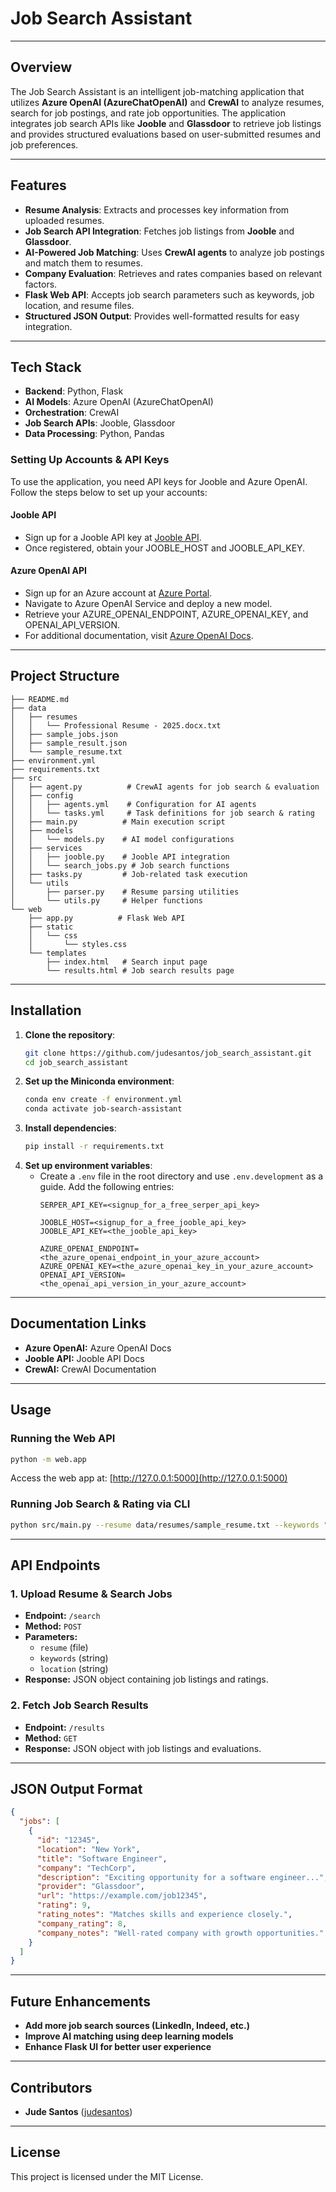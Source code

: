 # Job Search Assistant
---

## Overview
The Job Search Assistant is an intelligent job-matching application that utilizes **Azure OpenAI (AzureChatOpenAI)** and **CrewAI** to analyze resumes, search for job postings, and rate job opportunities. The application integrates job search APIs like **Jooble** and **Glassdoor** to retrieve job listings and provides structured evaluations based on user-submitted resumes and job preferences.

---

## Features
- **Resume Analysis**: Extracts and processes key information from uploaded resumes.
- **Job Search API Integration**: Fetches job listings from **Jooble** and **Glassdoor**.
- **AI-Powered Job Matching**: Uses **CrewAI agents** to analyze job postings and match them to resumes.
- **Company Evaluation**: Retrieves and rates companies based on relevant factors.
- **Flask Web API**: Accepts job search parameters such as keywords, job location, and resume files.
- **Structured JSON Output**: Provides well-formatted results for easy integration.

---

## Tech Stack
- **Backend**: Python, Flask
- **AI Models**: Azure OpenAI (AzureChatOpenAI)
- **Orchestration**: CrewAI
- **Job Search APIs**: Jooble, Glassdoor
- **Data Processing**: Python, Pandas

### Setting Up Accounts & API Keys

To use the application, you need API keys for Jooble and Azure OpenAI. Follow the steps below to set up your accounts:

#### Jooble API
- Sign up for a Jooble API key at [Jooble API](https://jooble.org/api/about).
- Once registered, obtain your JOOBLE_HOST and JOOBLE_API_KEY.

#### Azure OpenAI API
- Sign up for an Azure account at [Azure Portal](https://login.microsoftonline.com/organizations/oauth2/v2.0/authorize?redirect_uri=https%3A%2F%2Fportal.azure.com%2Fsignin%2Findex%2F&response_type=code%20id_token&scope=https%3A%2F%2Fmanagement.core.windows.net%2F%2Fuser_impersonation%20openid%20email%20profile&state=OpenIdConnect.AuthenticationProperties%3DmsvIcQ2tdnIXeJa96ozN49dXD2XPVBqIpx-9O3Hb4eopnHuAanQ5At02iWirBY2gwmmnOfi9gwH3I5rpJhepmjglzGqpYd9ckEcLI-881rfHyvVeXSyEwzK1hBVkAm4cyz8rQ2V7oIbHusCu9ufB6NOWGvgOX1pmniu_ePA2GBW72w-1PR27dZ8trNMXTMFkHpleVRs-dyxrbPIWZdejLc3yP22IsWIH3PgWButHfjYLoCr_IKYduSMduNU1sBq50WQjB-Eri2MFNuQo4J_q529Z07mBSVoyB8EyMrFwH8RaI4sBIEm5FRDiHRnU1ijxwzFEvkKd_b8mYPiMwQrDFT80jgGMNv5GMSmHbzhDyNDuANcqWa6FA88UuHQLGENgTPOEIL-sRTnt6bRTbIO5RAxGY9HxerB_RihAuEbDHZZsCMTWLJCR3b8w0gg6yhKNgAJwD7rKs2XiVMzQO2p6OBdVMHu7-ssaZse6lSeha18&response_mode=form_post&nonce=638762877063219873.MGMwNzdmNTMtZTE0Ny00NjAwLTliNmYtOGU2NTY4MDlhMDRjMWZiOTkyODktZTVhNC00OThmLWEyNWEtODY0MjJmN2EwNWIz&client_id=c44b4083-3bb0-49c1-b47d-974e53cbdf3c&site_id=501430&client-request-id=989489b1-e658-49c4-824e-be46fdd2446f&x-client-SKU=ID_NET472&x-client-ver=7.5.0.0).
- Navigate to Azure OpenAI Service and deploy a new model.
- Retrieve your AZURE_OPENAI_ENDPOINT, AZURE_OPENAI_KEY, and OPENAI_API_VERSION.
- For additional documentation, visit [Azure OpenAI Docs](https://learn.microsoft.com/en-us/azure/ai-services/openai/).

---

## Project Structure
```
├── README.md
├── data
│   ├── resumes
│   │   └── Professional Resume - 2025.docx.txt
│   ├── sample_jobs.json
│   ├── sample_result.json
│   └── sample_resume.txt
├── environment.yml
├── requirements.txt
├── src
│   ├── agent.py          # CrewAI agents for job search & evaluation
│   ├── config
│   │   ├── agents.yml    # Configuration for AI agents
│   │   └── tasks.yml     # Task definitions for job search & rating
│   ├── main.py          # Main execution script
│   ├── models
│   │   └── models.py    # AI model configurations
│   ├── services
│   │   ├── jooble.py    # Jooble API integration
│   │   └── search_jobs.py # Job search functions
│   ├── tasks.py         # Job-related task execution
│   └── utils
│       ├── parser.py    # Resume parsing utilities
│       └── utils.py     # Helper functions
└── web
    ├── app.py          # Flask Web API
    ├── static
    │   └── css
    │       └── styles.css
    └── templates
        ├── index.html   # Search input page
        └── results.html # Job search results page
```

---

## Installation
1. **Clone the repository**:
   ```bash
   git clone https://github.com/judesantos/job_search_assistant.git
   cd job_search_assistant
   ```
2. **Set up the Miniconda environment**:
   ```bash
   conda env create -f environment.yml
   conda activate job-search-assistant
   ```
3. **Install dependencies**:
   ```bash
   pip install -r requirements.txt
   ```
4. **Set up environment variables**:
   - Create a `.env` file in the root directory and use `.env.development` as a guide. Add the following entries:
     ```
     SERPER_API_KEY=<signup_for_a_free_serper_api_key>

     JOOBLE_HOST=<signup_for_a_free_jooble_api_key>
     JOOBLE_API_KEY=<the_jooble_api_key>

     AZURE_OPENAI_ENDPOINT=<the_azure_openai_endpoint_in_your_azure_account>
     AZURE_OPENAI_KEY=<the_azure_openai_key_in_your_azure_account>
     OPENAI_API_VERSION=<the_openai_api_version_in_your_azure_account>
     ```
---

## Documentation Links
- **Azure OpenAI:** Azure OpenAI Docs
- **Jooble API:** Jooble API Docs
- **CrewAI:** CrewAI Documentation

---

## Usage
### Running the Web API
```bash
python -m web.app
```
Access the web app at: [http://127.0.0.1:5000](http://127.0.0.1:5000)

### Running Job Search & Rating via CLI
```bash
python src/main.py --resume data/resumes/sample_resume.txt --keywords "Software Engineer" --location "New York"
```
---

## API Endpoints
### 1. **Upload Resume & Search Jobs**
   - **Endpoint:** `/search`
   - **Method:** `POST`
   - **Parameters:**
     - `resume` (file)
     - `keywords` (string)
     - `location` (string)
   - **Response:** JSON object containing job listings and ratings.

### 2. **Fetch Job Search Results**
   - **Endpoint:** `/results`
   - **Method:** `GET`
   - **Response:** JSON object with job listings and evaluations.

---

## JSON Output Format
```json
{
  "jobs": [
    {
      "id": "12345",
      "location": "New York",
      "title": "Software Engineer",
      "company": "TechCorp",
      "description": "Exciting opportunity for a software engineer...",
      "provider": "Glassdoor",
      "url": "https://example.com/job12345",
      "rating": 9,
      "rating_notes": "Matches skills and experience closely.",
      "company_rating": 8,
      "company_notes": "Well-rated company with growth opportunities."
    }
  ]
}
```
---

## Future Enhancements
- **Add more job search sources (LinkedIn, Indeed, etc.)**
- **Improve AI matching using deep learning models**
- **Enhance Flask UI for better user experience**

---

## Contributors
- **Jude Santos** ([judesantos](https://github.com/judesantos))

---

## License
This project is licensed under the MIT License.

